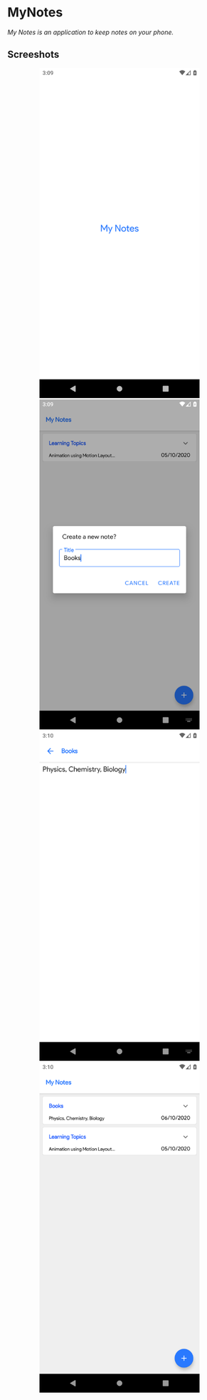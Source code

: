# MyNotes 
_My Notes is an application to keep notes on your phone._

## Screeshots

<p align="center">
  
  <img src="https://github.com/malikbilal1997/MyNotes/blob/master/art/1.png" width="360">
  <img src="https://github.com/malikbilal1997/MyNotes/blob/master/art/3.png" width="360">
  <img src="https://github.com/malikbilal1997/MyNotes/blob/master/art/4.png" width="360">
  <img src="https://github.com/malikbilal1997/MyNotes/blob/master/art/5.png" width="360">

</p>
